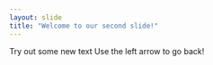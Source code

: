 ```yaml
---
layout: slide
title: "Welcome to our second slide!"
---
```

Try out some new text
Use the left arrow to go back!
